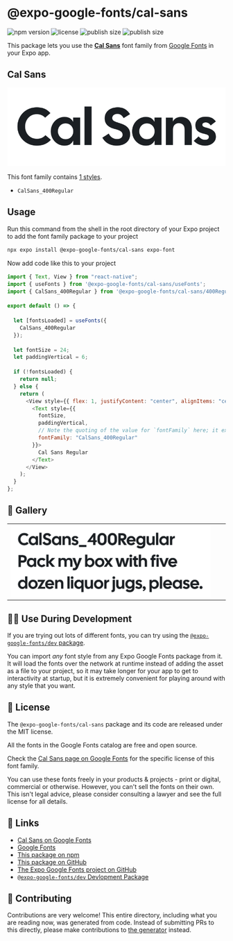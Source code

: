 # @expo-google-fonts/cal-sans

![npm version](https://flat.badgen.net/npm/v/@expo-google-fonts/cal-sans)
![license](https://flat.badgen.net/github/license/expo/google-fonts)
![publish size](https://flat.badgen.net/packagephobia/install/@expo-google-fonts/cal-sans)
![publish size](https://flat.badgen.net/packagephobia/publish/@expo-google-fonts/cal-sans)

This package lets you use the [**Cal Sans**](https://fonts.google.com/specimen/Cal+Sans) font family from [Google Fonts](https://fonts.google.com/) in your Expo app.

## Cal Sans

![Cal Sans](./font-family.png)

This font family contains [1 styles](#-gallery).

- `CalSans_400Regular`

## Usage

Run this command from the shell in the root directory of your Expo project to add the font family package to your project

```sh
npx expo install @expo-google-fonts/cal-sans expo-font
```

Now add code like this to your project

```js
import { Text, View } from "react-native";
import { useFonts } from '@expo-google-fonts/cal-sans/useFonts';
import { CalSans_400Regular } from '@expo-google-fonts/cal-sans/400Regular';

export default () => {

  let [fontsLoaded] = useFonts({
    CalSans_400Regular
  });

  let fontSize = 24;
  let paddingVertical = 6;

  if (!fontsLoaded) {
    return null;
  } else {
    return (
      <View style={{ flex: 1, justifyContent: "center", alignItems: "center" }}>
        <Text style={{
          fontSize,
          paddingVertical,
          // Note the quoting of the value for `fontFamily` here; it expects a string!
          fontFamily: "CalSans_400Regular"
        }}>
          Cal Sans Regular
        </Text>
      </View>
    );
  }
};
```

## 🔡 Gallery


||||
|-|-|-|
|![CalSans_400Regular](./400Regular/CalSans_400Regular.ttf.png)||||


## 👩‍💻 Use During Development

If you are trying out lots of different fonts, you can try using the [`@expo-google-fonts/dev` package](https://github.com/expo/google-fonts/tree/master/font-packages/dev#readme).

You can import _any_ font style from any Expo Google Fonts package from it. It will load the fonts over the network at runtime instead of adding the asset as a file to your project, so it may take longer for your app to get to interactivity at startup, but it is extremely convenient for playing around with any style that you want.


## 📖 License

The `@expo-google-fonts/cal-sans` package and its code are released under the MIT license.

All the fonts in the Google Fonts catalog are free and open source.

Check the [Cal Sans page on Google Fonts](https://fonts.google.com/specimen/Cal+Sans) for the specific license of this font family.

You can use these fonts freely in your products & projects - print or digital, commercial or otherwise. However, you can't sell the fonts on their own. This isn't legal advice, please consider consulting a lawyer and see the full license for all details.

## 🔗 Links

- [Cal Sans on Google Fonts](https://fonts.google.com/specimen/Cal+Sans)
- [Google Fonts](https://fonts.google.com/)
- [This package on npm](https://www.npmjs.com/package/@expo-google-fonts/cal-sans)
- [This package on GitHub](https://github.com/expo/google-fonts/tree/master/font-packages/cal-sans)
- [The Expo Google Fonts project on GitHub](https://github.com/expo/google-fonts)
- [`@expo-google-fonts/dev` Devlopment Package](https://github.com/expo/google-fonts/tree/master/font-packages/dev)

## 🤝 Contributing

Contributions are very welcome! This entire directory, including what you are reading now, was generated from code. Instead of submitting PRs to this directly, please make contributions to [the generator](https://github.com/expo/google-fonts/tree/master/packages/generator) instead.
